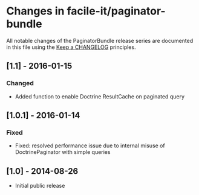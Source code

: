 # Changes in facile-it/paginator-bundle

All notable changes of the PaginatorBundle release series are documented in this file using the [Keep a CHANGELOG](http://keepachangelog.com/) principles.


## [1.1] - 2016-01-15

### Changed

* Added function to enable Doctrine ResultCache on paginated query

## [1.0.1] - 2016-01-14

### Fixed

* Fixed: resolved performance issue due to internal misuse of DoctrinePaginator with simple queries 

## [1.0] - 2014-08-26

* Initial public release
